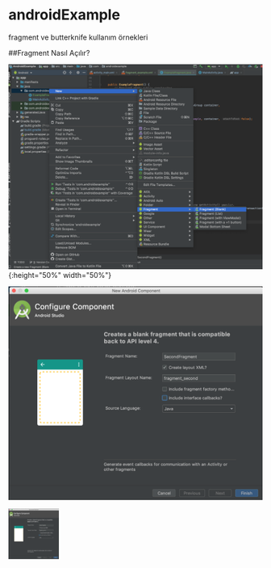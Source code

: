 # androidExample
fragment ve butterknife kullanım örnekleri


##Fragment Nasıl Açılır?



![ScreenShot]( open_fragment_1.png ) {:height="50%" width="50%"}


![ScreenShot]( open_fragment_2.png )

<img src="open_fragment_2.png" width="100" height="100">
